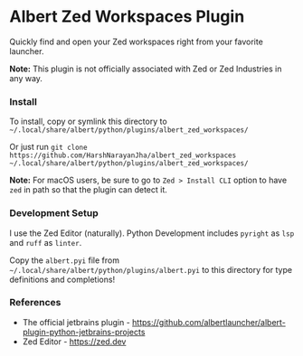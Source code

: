 # Albert Zed Workspaces Plugin

Quickly find and open your Zed workspaces right from your favorite launcher.

**Note:** This plugin is not officially associated with Zed or Zed Industries in any way.

### Install

To install, copy or symlink this directory to `~/.local/share/albert/python/plugins/albert_zed_workspaces/`

Or just run `git clone https://github.com/HarshNarayanJha/albert_zed_workspaces ~/.local/share/albert/python/plugins/albert_zed_workspaces/`

**Note:** For macOS users, be sure to go to `Zed > Install CLI` option to have `zed` in path so that the plugin can detect it.

### Development Setup

I use the Zed Editor (naturally). Python Development includes `pyright` as `lsp` and `ruff` as `linter`.

Copy the `albert.pyi` file from `~/.local/share/albert/python/plugins/albert.pyi` to this directory for type definitions and completions!

### References

- The official jetbrains plugin - https://github.com/albertlauncher/albert-plugin-python-jetbrains-projects
- Zed Editor - https://zed.dev
